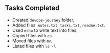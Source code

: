 ## Tasks Completed
- Created `devops-journey` folder.
- Added files: `notes.txt`, `tasks.txt`, `readme.txt`.
- Used `echo` to write text into files.
- Copied files with `cp`.
- Moved files with `mv`.
- Listed files with `ls -l`
